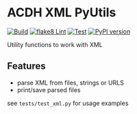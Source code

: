 # ACDH XML PyUtils

[![Build](https://github.com/acdh-oeaw/acdh-xml-pyutils/actions/workflows/build_package.yml/badge.svg)](https://github.com/acdh-oeaw/acdh-xml-pyutils/actions/workflows/build_package.yml)
[![flake8 Lint](https://github.com/acdh-oeaw/acdh-xml-pyutils/actions/workflows/lint.yml/badge.svg)](https://github.com/acdh-oeaw/acdh-xml-pyutils/actions/workflows/lint.yml)
[![Test](https://github.com/acdh-oeaw/acdh-xml-pyutils/actions/workflows/test.yml/badge.svg)](https://github.com/acdh-oeaw/acdh-xml-pyutils/actions/workflows/test.yml)
[![PyPI version](https://badge.fury.io/py/acdh-xml-pyutils.svg)](https://badge.fury.io/py/acdh-xml-pyutils)


Utility functions to work with XML


## Features

* parse XML from files, strings or URLS
* print/save parsed files

see `tests/test_xml.py` for usage examples
